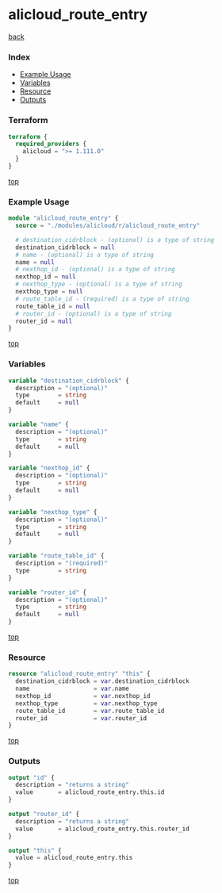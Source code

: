 # alicloud_route_entry

[back](../alicloud.md)

### Index

- [Example Usage](#example-usage)
- [Variables](#variables)
- [Resource](#resource)
- [Outputs](#outputs)

### Terraform

```terraform
terraform {
  required_providers {
    alicloud = ">= 1.111.0"
  }
}
```

[top](#index)

### Example Usage

```terraform
module "alicloud_route_entry" {
  source = "./modules/alicloud/r/alicloud_route_entry"

  # destination_cidrblock - (optional) is a type of string
  destination_cidrblock = null
  # name - (optional) is a type of string
  name = null
  # nexthop_id - (optional) is a type of string
  nexthop_id = null
  # nexthop_type - (optional) is a type of string
  nexthop_type = null
  # route_table_id - (required) is a type of string
  route_table_id = null
  # router_id - (optional) is a type of string
  router_id = null
}
```

[top](#index)

### Variables

```terraform
variable "destination_cidrblock" {
  description = "(optional)"
  type        = string
  default     = null
}

variable "name" {
  description = "(optional)"
  type        = string
  default     = null
}

variable "nexthop_id" {
  description = "(optional)"
  type        = string
  default     = null
}

variable "nexthop_type" {
  description = "(optional)"
  type        = string
  default     = null
}

variable "route_table_id" {
  description = "(required)"
  type        = string
}

variable "router_id" {
  description = "(optional)"
  type        = string
  default     = null
}
```

[top](#index)

### Resource

```terraform
resource "alicloud_route_entry" "this" {
  destination_cidrblock = var.destination_cidrblock
  name                  = var.name
  nexthop_id            = var.nexthop_id
  nexthop_type          = var.nexthop_type
  route_table_id        = var.route_table_id
  router_id             = var.router_id
}
```

[top](#index)

### Outputs

```terraform
output "id" {
  description = "returns a string"
  value       = alicloud_route_entry.this.id
}

output "router_id" {
  description = "returns a string"
  value       = alicloud_route_entry.this.router_id
}

output "this" {
  value = alicloud_route_entry.this
}
```

[top](#index)